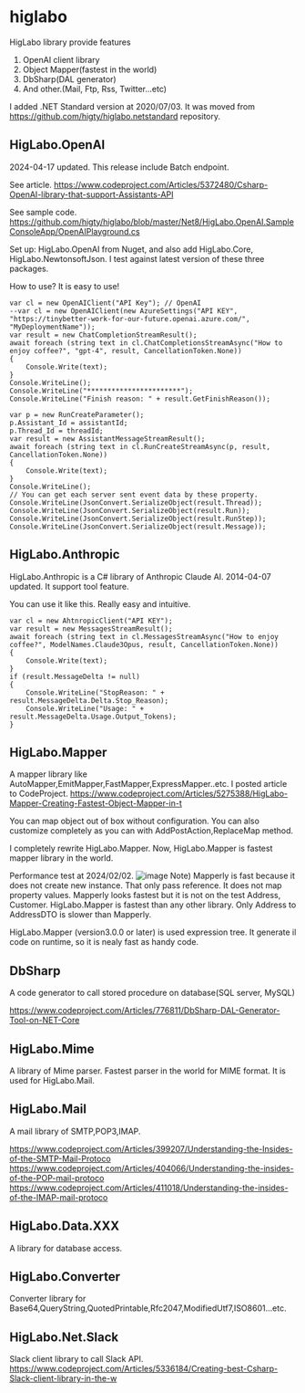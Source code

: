 # higlabo
HigLabo library provide features 

1. OpenAI client library
2. Object Mapper(fastest in the world)
3. DbSharp(DAL generator)
4. And other.(Mail, Ftp, Rss, Twitter...etc)

I added .NET Standard version at 2020/07/03.
It was moved from https://github.com/higty/higlabo.netstandard repository.

## HigLabo.OpenAI
2024-04-17 updated. This release include Batch endpoint.

See article.
https://www.codeproject.com/Articles/5372480/Csharp-OpenAI-library-that-support-Assistants-API

See sample code.
https://github.com/higty/higlabo/blob/master/Net8/HigLabo.OpenAI.SampleConsoleApp/OpenAIPlayground.cs

Set up: HigLabo.OpenAI from Nuget, and also add HigLabo.Core, HigLabo.NewtonsoftJson.
I test against latest version of these three packages.

How to use? It is easy to use!
```
var cl = new OpenAIClient("API Key"); // OpenAI
--var cl = new OpenAIClient(new AzureSettings("API KEY", "https://tinybetter-work-for-our-future.openai.azure.com/", "MyDeploymentName"));
var result = new ChatCompletionStreamResult();
await foreach (string text in cl.ChatCompletionsStreamAsync("How to enjoy coffee?", "gpt-4", result, CancellationToken.None))
{
    Console.Write(text);
}
Console.WriteLine();
Console.WriteLine("***********************");
Console.WriteLine("Finish reason: " + result.GetFinishReason());
```

```
var p = new RunCreateParameter();
p.Assistant_Id = assistantId;
p.Thread_Id = threadId;
var result = new AssistantMessageStreamResult();
await foreach (string text in cl.RunCreateStreamAsync(p, result, CancellationToken.None))
{
    Console.Write(text);
}
Console.WriteLine();
// You can get each server sent event data by these property.
Console.WriteLine(JsonConvert.SerializeObject(result.Thread));
Console.WriteLine(JsonConvert.SerializeObject(result.Run));
Console.WriteLine(JsonConvert.SerializeObject(result.RunStep));
Console.WriteLine(JsonConvert.SerializeObject(result.Message));

```

## HigLabo.Anthropic
HigLabo.Anthropic is a C# library of Anthropic Claude AI.
2014-04-07 updated. It support tool feature.

You can use it like this. Really easy and intuitive.
```
var cl = new AhtnropicClient("API KEY");
var result = new MessagesStreamResult();
await foreach (string text in cl.MessagesStreamAsync("How to enjoy coffee?", ModelNames.Claude3Opus, result, CancellationToken.None))
{
    Console.Write(text);
}
if (result.MessageDelta != null)
{
    Console.WriteLine("StopReason: " + result.MessageDelta.Delta.Stop_Reason);
    Console.WriteLine("Usage: " + result.MessageDelta.Usage.Output_Tokens);
}
```

## HigLabo.Mapper
A mapper library like AutoMapper,EmitMapper,FastMapper,ExpressMapper..etc.
I posted article to CodeProject.
https://www.codeproject.com/Articles/5275388/HigLabo-Mapper-Creating-Fastest-Object-Mapper-in-t

You can map object out of box without configuration.
You can also customize completely as you can with AddPostAction,ReplaceMap method.

I completely rewrite HigLabo.Mapper. Now, HigLabo.Mapper is fastest mapper library in the world.

Performance test at 2024/02/02.
![image](https://github.com/higty/higlabo/assets/10071037/a739220e-605f-44dd-bf60-b0d4784fe76c)
Note) Mapperly is fast because it does not create new instance. That only pass reference. It does not map property values. Mapperly looks fastest but it is not on the test Address, Customer.
HigLabo.Mapper is fastest than any other library. Only Address to AddressDTO is slower than Mapperly.


HigLabo.Mapper (version3.0.0 or later) is used expression tree. It generate il code on runtime, so it is nealy fast as handy code.


## DbSharp
A code generator to call stored procedure on database(SQL server, MySQL)

https://www.codeproject.com/Articles/776811/DbSharp-DAL-Generator-Tool-on-NET-Core

## HigLabo.Mime
A library of Mime parser. Fastest parser in the world for MIME format. It is used for HigLabo.Mail.

## HigLabo.Mail
A mail library of SMTP,POP3,IMAP.

https://www.codeproject.com/Articles/399207/Understanding-the-Insides-of-the-SMTP-Mail-Protoco
https://www.codeproject.com/Articles/404066/Understanding-the-insides-of-the-POP-mail-protoco
https://www.codeproject.com/Articles/411018/Understanding-the-insides-of-the-IMAP-mail-protoco

## HigLabo.Data.XXX
A library for database access.

## HigLabo.Converter
Converter library for Base64,QueryString,QuotedPrintable,Rfc2047,ModifiedUtf7,ISO8601...etc.

## HigLabo.Net.Slack
Slack client library to call Slack API.
https://www.codeproject.com/Articles/5336184/Creating-best-Csharp-Slack-client-library-in-the-w

